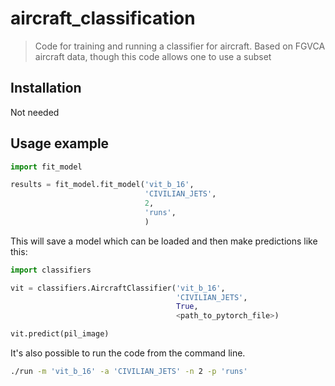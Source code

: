 # aircraft_classification
> Code for training and running a classifier for aircraft.
> Based on FGVCA aircraft data, though this code allows one to use a subset

## Installation
Not needed

## Usage example
```python
import fit_model

results = fit_model.fit_model('vit_b_16',
                              'CIVILIAN_JETS',
                              2,
                              'runs',
                              )
```

This will save a model which can be loaded and then make predictions like this:
```python
import classifiers

vit = classifiers.AircraftClassifier('vit_b_16',
                                     'CIVILIAN_JETS',
                                     True,
                                     <path_to_pytorch_file>)

vit.predict(pil_image)
```

It's also possible to run the code from the command line.
```bash
./run -m 'vit_b_16' -a 'CIVILIAN_JETS' -n 2 -p 'runs'
```

